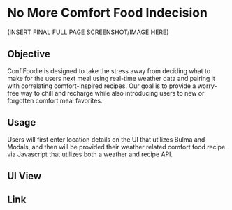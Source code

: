 # No More Comfort Food Indecision

(INSERT FINAL FULL PAGE SCREENSHOT/IMAGE HERE)

## Objective

ConfiFoodie is designed to take the stress away from deciding what to make for the users next meal using real-time weather data and pairing it with correlating comfort-inspired recipes. Our goal is to provide a worry-free way to chill and recharge while also introducing users to new or forgotten comfort meal favorites.

## Usage

Users will first enter location details on the UI that utilizes Bulma and Modals, and then will be provided their weather related comfort food recipe via Javascript that utilizes both a weather and recipe API.

## UI View

## Link
